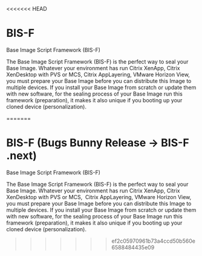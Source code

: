 <<<<<<< HEAD
# BIS-F
Base Image Script Framework (BIS-F)

The Base Image Script Framework (BIS-F) is the perfect way to seal your Base Image. 
Whatever your environment has run Citrix XenApp, Citrix XenDesktop with PVS or MCS, Citrix AppLayering, VMware Horizon View, 
you must prepare your Base Image before you can distribute this Image to multiple devices. 
If you install your Base Image from scratch or update them with new software, 
for the sealing process of your Base Image run this framework (preparation), 
it makes it also unique if you booting up your cloned device (personalization).

=======
# BIS-F (Bugs Bunny Release -> BIS-F .next)


Base Image Script Framework (BIS-F)

The Base Image Script Framework (BIS-F) is the perfect way to seal your Base Image. Whatever your environment has run Citrix XenApp, Citrix XenDesktop with PVS or MCS,  Citrix AppLayering, VMware Horizon View, you must prepare your Base Image before you can distribute this Image to multiple devices. If you install your Base Image from scratch or update them with new software, for the sealing process of your Base Image run this framework (preparation), it makes it also unique if you booting up your cloned device (personalization).
>>>>>>> ef2c05970961b73a4ccd50b560e6588484435e09
